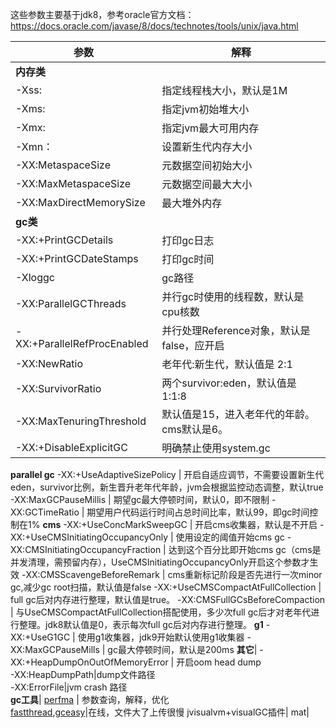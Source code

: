 这些参数主要基于jdk8，参考oracle官方文档：https://docs.oracle.com/javase/8/docs/technotes/tools/unix/java.html

参数 | 解释
---|---
**内存类**|
-Xss: | 指定线程栈大小，默认是1M  
-Xms: | 指定jvm初始堆大小  
-Xmx: | 指定jvm最大可用内存  
-Xmn：| 设置新生代内存大小
-XX:MetaspaceSize | 元数据空间初始大小
-XX:MaxMetaspaceSize | 元数据空间最大大小  
-XX:MaxDirectMemorySize | 最大堆外内存  
**gc类**|
-XX:+PrintGCDetails | 打印gc日志  
-XX:+PrintGCDateStamps | 打印gc时间  
-Xloggc | gc路径
-XX:ParallelGCThreads | 并行gc时使用的线程数，默认是cpu核数
-XX:+ParallelRefProcEnabled | 并行处理Reference对象，默认是false，应开启
-XX:NewRatio | 老年代:新生代，默认值是 2:1
-XX:SurvivorRatio | 两个survivor:eden，默认值是1:1:8
-XX:MaxTenuringThreshold | 默认值是15，进入老年代的年龄。cms默认是6。
-XX:+DisableExplicitGC | 明确禁止使用system.gc  
**parallel gc**
-XX:+UseAdaptiveSizePolicy | 开启自适应调节，不需要设置新生代eden，survivor比例，新生晋升老年代年龄，jvm会根据监控动态调整，默认true
-XX:MaxGCPauseMillis | 期望gc最大停顿时间，默认0，即不限制
-XX:GCTimeRatio | 期望用户代码运行时间占总时间比率，默认99，即gc时间控制在1%
**cms**
-XX:+UseConcMarkSweepGC | 开启cms收集器，默认是不开启
-XX:+UseCMSInitiatingOccupancyOnly | 使用设定的阈值开始cms gc
-XX:CMSInitiatingOccupancyFraction | 达到这个百分比即开始cms gc（cms是并发清理，需预留内存），UseCMSInitiatingOccupancyOnly开启这个参数才生效
-XX:CMSScavengeBeforeRemark | cms重新标记阶段是否先进行一次minor gc,减少gc root扫描，默认值是false
-XX:+UseCMSCompactAtFullCollection | full gc后对内存进行整理，默认值是true。
-XX:CMSFullGCsBeforeCompaction | 与UseCMSCompactAtFullCollection搭配使用，多少次full gc后才对老年代进行整理。jdk8默认值是0，表示每次full gc后对内存进行整理。
**g1**
-XX:+UseG1GC | 使用g1收集器，jdk9开始默认使用g1收集器
-XX:MaxGCPauseMills | gc最大停顿时间，默认是200ms
**其它**|
-XX:+HeapDumpOnOutOfMemoryError | 开启oom head dump  
-XX:HeapDumpPath|dump文件路径  
-XX:ErrorFile|jvm crash 路径   
**gc工具**|
[perfma](https://opts.console.perfma.com/) | 参数查询，解释，优化  
[fastthread](https://fastthread.io),[gceasy](https://gceasy.io/)|在线，文件大了上传很慢
jvisualvm+visualGC插件|
mat|
